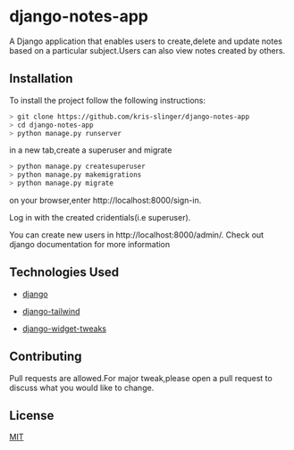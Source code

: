 # django-notes-app
A Django application that enables users to create,delete and update notes based on a particular subject.Users can also view notes created by others.
## Installation
To install the project follow the following instructions:

```bash
> git clone https://github.com/kris-slinger/django-notes-app
> cd django-notes-app
> python manage.py runserver
```
in a new tab,create a superuser and migrate
```bash
> python manage.py createsuperuser
> python manage.py makemigrations
> python manage.py migrate
```
on your browser,enter http://localhost:8000/sign-in. 

Log in with the created cridentials(i.e superuser).

You can create new users in http://localhost:8000/admin/. Check out django documentation for more information

## Technologies Used
- [django](https://docs.djangoproject.com/en/4.0/)
- [django-tailwind](https://django-tailwind.readthedocs.io/en/latest/installation.html)

- [django-widget-tweaks](https://pypi.org/project/django-widget-tweaks/)


## Contributing
Pull requests are allowed.For major tweak,please open a pull request to discuss what you would like to change.

## License
[MIT](https://choosealicense.com/licenses/mit/)



